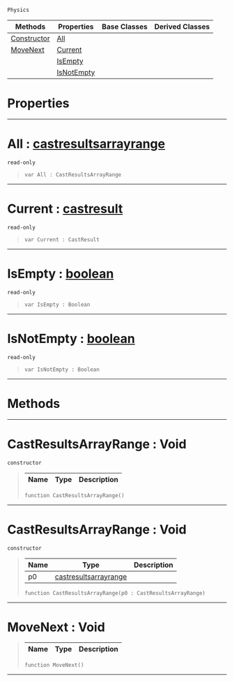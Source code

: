  `Physics`

|Methods|Properties|Base Classes|Derived Classes|
|---|---|---|---|
|[ Constructor](https://github.com/zeroengineteam/ZeroDocs/blob/master/code_reference/class_reference/castresultsarrayrange.markdown#castresultsarrayrange-vo)|[ All](https://github.com/zeroengineteam/ZeroDocs/blob/master/code_reference/class_reference/castresultsarrayrange.markdown#all-zero-engine-document)| | |
|[ MoveNext](https://github.com/zeroengineteam/ZeroDocs/blob/master/code_reference/class_reference/castresultsarrayrange.markdown#movenext-void)|[ Current](https://github.com/zeroengineteam/ZeroDocs/blob/master/code_reference/class_reference/castresultsarrayrange.markdown#current-zero-engine-docu)| | |
| |[ IsEmpty](https://github.com/zeroengineteam/ZeroDocs/blob/master/code_reference/class_reference/castresultsarrayrange.markdown#isempty-zero-engine-docu)| | |
| |[ IsNotEmpty](https://github.com/zeroengineteam/ZeroDocs/blob/master/code_reference/class_reference/castresultsarrayrange.markdown#isnotempty-zero-engine-d)| | |


 #  Properties


---  
 #  All : [castresultsarrayrange](https://github.com/zeroengineteam/ZeroDocs/blob/master/code_reference/class_reference/castresultsarrayrange.markdown)

 `read-only`

> 
> ``` lang=cpp, name=Nada
> var All : CastResultsArrayRange


---  
 #  Current : [castresult](https://github.com/zeroengineteam/ZeroDocs/blob/master/code_reference/class_reference/castresult.markdown)

 `read-only`

> 
> ``` lang=cpp, name=Nada
> var Current : CastResult


---  
 #  IsEmpty : [boolean](https://github.com/zeroengineteam/ZeroDocs/blob/master/code_reference/nada_base_types/boolean.markdown)

 `read-only`

> 
> ``` lang=cpp, name=Nada
> var IsEmpty : Boolean


---  
 #  IsNotEmpty : [boolean](https://github.com/zeroengineteam/ZeroDocs/blob/master/code_reference/nada_base_types/boolean.markdown)

 `read-only`

> 
> ``` lang=cpp, name=Nada
> var IsNotEmpty : Boolean


---  
 #  Methods


---  
 #  CastResultsArrayRange : Void

 `constructor`

> 
> |Name|Type|Description|
> |---|---|---|
> ``` lang=cpp, name=Nada
> function CastResultsArrayRange()
> ``` 


---  
 #  CastResultsArrayRange : Void

 `constructor`

> 
> |Name|Type|Description|
> |---|---|---|
> |p0|[castresultsarrayrange](https://github.com/zeroengineteam/ZeroDocs/blob/master/code_reference/class_reference/castresultsarrayrange.markdown)| |
> ``` lang=cpp, name=Nada
> function CastResultsArrayRange(p0 : CastResultsArrayRange)
> ``` 


---  
 #  MoveNext : Void

> 
> |Name|Type|Description|
> |---|---|---|
> ``` lang=cpp, name=Nada
> function MoveNext()
> ``` 


---  
 

 